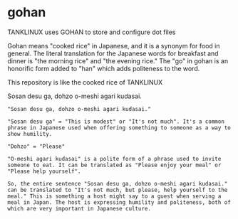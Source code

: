 # gohan

TANKLINUX uses GOHAN to store and configure dot files

Gohan means "cooked rice" in Japanese, and it is a synonym for food in general. The literal translation for the Japanese words for breakfast and dinner is "the morning rice" and "the evening rice."
The "go" in gohan is an honorific form added to "han" which adds politeness to the word.

This repository is like the cooked rice of TANKLINUX

Sosan desu ga, dohzo o-meshi agari kudasai.

``` Text
"Sosan desu ga, dohzo o-meshi agari kudasai."

"Sosan desu ga" = "This is modest" or "It's not much". It's a common phrase in Japanese used when offering something to someone as a way to show humility.

"Dohzo" = "Please"

"O-meshi agari kudasai" is a polite form of a phrase used to invite someone to eat. It can be translated as "Please enjoy your meal" or "Please help yourself".

So, the entire sentence "Sosan desu ga, dohzo o-meshi agari kudasai." can be translated to "It's not much, but please, help yourself to the meal." This is something a host might say to a guest when serving a meal in Japan. The host is expressing humility and politeness, both of which are very important in Japanese culture.
```
